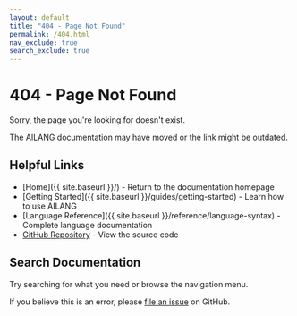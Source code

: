```yaml
---
layout: default
title: "404 - Page Not Found"
permalink: /404.html
nav_exclude: true
search_exclude: true
---
```


# 404 - Page Not Found

Sorry, the page you're looking for doesn't exist.

The AILANG documentation may have moved or the link might be outdated.

## Helpful Links

- [Home]({{ site.baseurl }}/) - Return to the documentation homepage
- [Getting Started]({{ site.baseurl }}/guides/getting-started) - Learn how to use AILANG
- [Language Reference]({{ site.baseurl }}/reference/language-syntax) - Complete language documentation
- [GitHub Repository](https://github.com/sunholo-data/ailang) - View the source code

## Search Documentation

Try searching for what you need or browse the navigation menu.

If you believe this is an error, please [file an issue](https://github.com/sunholo-data/ailang/issues) on GitHub.